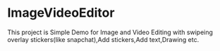 # ImageVideoEditor
This project is Simple Demo for Image and Video Editing with swipeing overlay stickers(like snapchat),Add stickers,Add text,Drawing etc.
